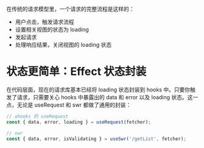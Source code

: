 在传统的请求模型里，一个请求的完整流程是这样的：
- 用户点击，触发请求流程
- 设置相关视图的状态为 loading
- 发起请求
- 处理响应结果，关闭视图的 loading 状态

# 状态更简单：Effect 状态封装
在代码层面，现在的请求库基本已经将 loading 状态封装到 hooks 中。只要你触发了请求，只需要关心 hooks 中暴露出的 data 和 error 以及 loading 状态。这一点，无论是 useRequest 和 swr 都做了通用的封装：

```js
// ahooks 的 useRequest
const { data, error, loading } = useRequest(fetcher);

// swr
const { data, error, isValidating } = useSwr('/getList', fetcher);
```